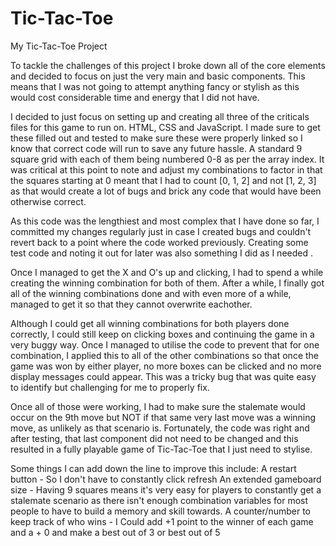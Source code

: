 # Tic-Tac-Toe
My Tic-Tac-Toe Project

To tackle the challenges of this project I broke down all of the core elements and decided to focus on just the very main and basic components.
This means that I was not going to attempt anything fancy or stylish as this would cost considerable time and energy that I did not have. 

I decided to just focus on setting up and creating all three of the criticals files for this game to run on. HTML, CSS and JavaScript. 
I made sure to get these filled out and tested to make sure these were properly linked so I know that correct code will run to save any future hassle.
A standard 9 square grid with each of them being numbered 0-8 as per the array index. It was critical at this point to note and adjust my combinations
to factor in that the squares starting at 0 meant that I had to count [0, 1, 2] and not [1, 2, 3] as that would create a lot of bugs and brick any code
that would have been otherwise correct.

As this code was the lengthiest and most complex that I have done so far, I committed my changes regularly just in case I created bugs and couldn't revert
back to a point where the code worked previously. Creating some test code and noting it out for later was also something I did as I needed .

Once I managed to get the X and O's up and clicking, I had to spend a while creating the winning combination for both of them. After a while, I finally got all of the winning combinations done and with even more of a while, managed to get it so that they cannot overwrite eachother.

Although I could get all winning combinations for both players done correctly, I could still keep on clicking boxes and continuing the game in a very buggy way. Once I managed to utilise the code to prevent that for one combination, I applied this to all of the other combinations so that once the game was won by either player, no more boxes can be clicked and no more display messages could appear. This was a tricky bug that was quite easy to identify but challenging for me to properly fix.

Once all of those were working, I had to make sure the stalemate would occur on the 9th move but NOT if that same very last move was a winning move, as unlikely as that scenario is. Fortunately, the code was right and after testing, that last component did not need to be changed and this resulted in a fully playable game of Tic-Tac-Toe that I just need to stylise. 

Some things I can add down the line to improve this include:
A restart button - So I don't have to constantly click refresh
An extended gameboard size - Having 9 squares means it's very easy for players to constantly get a stalemate scenario as there isn't enough combination variables for most people to have to build a memory and skill towards. 
A counter/number to keep track of who wins - I Could add +1 point to the winner of each game and a + 0 and make a best out of 3 or best out of 5
